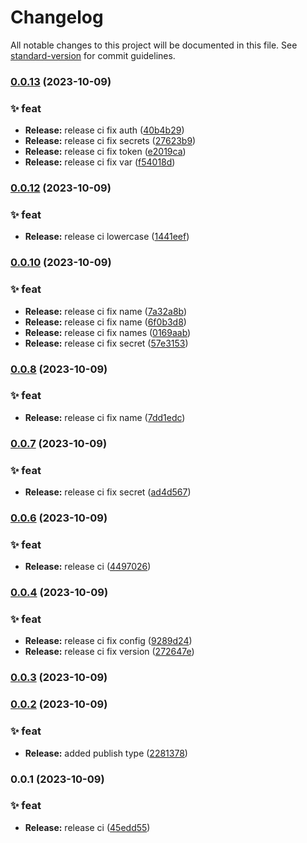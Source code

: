 # Changelog

All notable changes to this project will be documented in this file. See [standard-version](https://github.com/conventional-changelog/standard-version) for commit guidelines.

### [0.0.13](https://github.com/Younup/greenmorrow-action-release/compare/v0.0.12...v0.0.13) (2023-10-09)


### ✨ feat

* **Release:** release ci fix auth ([40b4b29](https://github.com/Younup/greenmorrow-action-release/commits40b4b295814b8e83ce39cf9d538ed46ed9ba4ab0))
* **Release:** release ci fix secrets ([27623b9](https://github.com/Younup/greenmorrow-action-release/commits27623b9522f1d0c8fbcb3fbdbaf0a970ea5cce06))
* **Release:** release ci fix token ([e2019ca](https://github.com/Younup/greenmorrow-action-release/commitse2019ca3835aeb596db5c6b4a075d6827355bb4c))
* **Release:** release ci fix var ([f54018d](https://github.com/Younup/greenmorrow-action-release/commitsf54018d9b9242384bb768e46ad48f0e8df27e4d9))

### [0.0.12](https://github.com/Younup/greenmorrow-action-release/compare/v0.0.10...v0.0.12) (2023-10-09)


### ✨ feat

* **Release:** release ci lowercase ([1441eef](https://github.com/Younup/greenmorrow-action-release/commits1441eef7f5140dac087fcb845fc64a5dde6b388d))

### [0.0.10](https://github.com/Younup/greenmorrow-action-release/compare/v0.0.8...v0.0.10) (2023-10-09)


### ✨ feat

* **Release:** release ci fix name ([7a32a8b](https://github.com/Younup/greenmorrow-action-release/commits7a32a8bb25dbcd9049db77362726717d03acb206))
* **Release:** release ci fix name ([6f0b3d8](https://github.com/Younup/greenmorrow-action-release/commits6f0b3d882aa6c22d55744af3429b0298a56d264f))
* **Release:** release ci fix names ([0169aab](https://github.com/Younup/greenmorrow-action-release/commits0169aabaabced7d5343690e0bf2b775f7dd7c33b))
* **Release:** release ci fix secret ([57e3153](https://github.com/Younup/greenmorrow-action-release/commits57e3153e404540331b8feefc9328d742c7512e6a))

### [0.0.8](https://github.com/Younup/greenmorrow-action-release/compare/v0.0.7...v0.0.8) (2023-10-09)


### ✨ feat

* **Release:** release ci fix name ([7dd1edc](https://github.com/Younup/greenmorrow-action-release/commits7dd1edc2309d5b302c67635cf46ab24e3cf23f9e))

### [0.0.7](https://github.com/Younup/greenmorrow-action-release/compare/v0.0.6...v0.0.7) (2023-10-09)


### ✨ feat

* **Release:** release ci fix secret ([ad4d567](https://github.com/Younup/greenmorrow-action-release/commitsad4d567ec927b4def8b378cb376b7fdd2946ef2a))

### [0.0.6](https://github.com/Younup/greenmorrow-action-release/compare/v0.0.4...v0.0.6) (2023-10-09)


### ✨ feat

* **Release:** release ci ([4497026](https://github.com/Younup/greenmorrow-action-release/commits449702690f9ba756573ef3df4b47444733f2037f))

### [0.0.4](https://github.com/Younup/greenmorrow-action-release/compare/v0.0.3...v0.0.4) (2023-10-09)


### ✨ feat

* **Release:** release ci fix config ([9289d24](https://github.com/Younup/greenmorrow-action-release/commits9289d2429349017a63d719e3c56c29d41ba3b9a2))
* **Release:** release ci fix version ([272647e](https://github.com/Younup/greenmorrow-action-release/commits272647e8d61b8938c249a53e22a6c12729133619))

### [0.0.3](https://github.com/Younup/greenmorrow-action-release/compare/v0.0.2...v0.0.3) (2023-10-09)

### [0.0.2](https://github.com/Younup/greenmorrow-action-release/compare/v0.0.1...v0.0.2) (2023-10-09)


### ✨ feat

* **Release:** added publish type ([2281378](https://github.com/Younup/greenmorrow-action-release/commits2281378ee13296c2f30ac41a0f036d22a2340057))

### 0.0.1 (2023-10-09)


### ✨ feat

* **Release:** release ci ([45edd55](https://github.com/Younup/greenmorrow-action-release/commits45edd55ec4edca1d69c00565db1bfdf3ddfe23e2))
